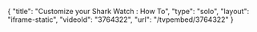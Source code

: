 {
    "title": "Customize your Shark Watch : How To",
    "type": "solo",
    "layout": "iframe-static",
    "videoId": "3764322",
    "url": "\/tvpembed\/3764322"
}